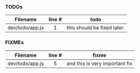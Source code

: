 ### TODOs
| Filename | line # | todo
|:--------:|:------:|:------:
| dev/todo/app.js | 1 | this should be fixed later.


### FIXMEs
| Filename | line # | fixme
|:--------:|:------:|:------:
| dev/todo/app.js | 5 | and this is very important fix
